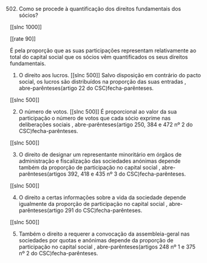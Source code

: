 502.  Como  se procede à quantificação  dos direitos  fundamentais  dos sócios?

[[slnc 1000]]

[[rate 90]]


É pela  proporção  que  as suas  participações  representam  relativamente  ao total  do capital  social que  os sócios vêm quantificados  os seus direitos  fundamentais.

1)  O  direito  aos  lucros. [[slnc 500]]
Salvo  disposição  em  contrário  do  pacto social,  os  lucros  são distribuídos  na proporção  das suas entradas , abre-parênteses(artigo 22 do CSC)fecha-parênteses.

[[slnc 500]]

2)  O número  de votos. [[slnc 500]]
É proporcional  ao valor  da  sua participação o número  de votos que  cada sócio exprime  nas  deliberações  sociais  , abre-parênteses(artigo 250,  384 e  472 nº 2  do CSC)fecha-parênteses.

[[slnc 500]]

3)  O  direito  de  designar  um  representante  minoritário  em  órgãos  de administração  e  fiscalização  das  sociedades  anónimas   depende  também  da proporção  de participação no capital social , abre-parênteses(artigos 392, 418 e 435 nº 3 do CSC)fecha-parênteses.

[[slnc 500]]

4)  O  direito  a certas  informações  sobre  a  vida  da  sociedade depende  igualmente  da proporção  de participação no capital social , abre-parênteses(artigo 291 do CSC)fecha-parênteses.

[[slnc 500]]

5)  Também  o direito  a requerer  a convocação da assembleia-geral  nas sociedades por  quotas e anónimas depende da proporção  de participação no  capital social  , abre-parênteses(artigos 248  nº  1 e 375  nº 2 do CSC)fecha-parênteses.

